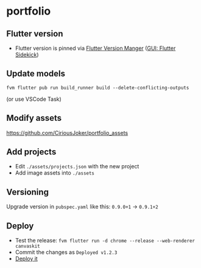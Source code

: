 # portfolio

## Flutter version

- Flutter version is pinned via [Flutter Version Manger](https://fvm.app/) ([GUI: Flutter Sidekick](https://github.com/leoafarias/sidekick))

## Update models

`fvm flutter pub run build_runner build --delete-conflicting-outputs`

(or use VSCode Task)

## Modify assets

https://github.com/CiriousJoker/portfolio_assets

## Add projects

- Edit `./assets/projects.json` with the new project
- Add image assets into `./assets`

## Versioning

Upgrade version in `pubspec.yaml` like this: `0.9.0+1` -> `0.9.1+2`

## Deploy

- Test the release: `fvm flutter run -d chrome --release --web-renderer canvaskit`
- Commit the changes as `Deployed v1.2.3`
- [Deploy it](https://github.com/CiriousJoker/portfolio/actions/workflows/deploy.yml)
